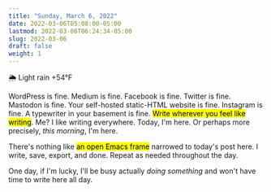 ```yaml
---
title: "Sunday, March 6, 2022"
date: 2022-03-06T05:08:00-05:00
lastmod: 2022-03-06T06:24:34-05:00
slug: 2022-03-06
draft: false
weight: 1
---
```


🌦   Light rain +54°F

WordPress is fine. Medium is fine. Facebook is fine. Twitter is fine. Mastodon is fine. Your self-hosted static-HTML website is fine. Instagram is fine. A typewriter in your basement is fine. <mark>Write wherever you feel like writing</mark>. Me? I like writing everywhere. Today, I'm here. Or perhaps more precisely, _this morning_, I'm here.

There's nothing like <mark>an open Emacs frame</mark> narrowed to today's post here. I write, save, export, and done. Repeat as needed throughout the day.

One day, if I'm lucky, I'll be busy actually _doing something_ and won't have time to write here all day.

[//]: # "Exported with love from a post written in Org mode"
[//]: # "- https://github.com/kaushalmodi/ox-hugo"
